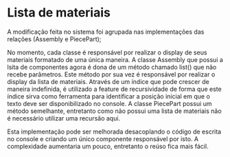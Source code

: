 # Lista de materiais

A modificação feita no sistema foi agrupada nas implementações das relações (Assembly e PiecePart);

No momento, cada classe é responsável por realizar o display de seus materiais formatado de uma
única maneira.
A classe Assembly que possui a lsita de componentes agora é dona de um método chamado list() que não recebe parâmetros.
Este método por sua vez é responsável por realizar o display da lista de materiais. Através de um índice que pode crescer de
maneira indefinida, é utilizado a feature de recursividade de forma que este índice sirva como ferramenta para identificar
a posição inicial em que o texto deve ser disponibilizado no console.
A classe PiecePart possui um método semelhante, entretanto como não possui uma lista de materiais não é necessário utilizar
uma recursão aqui.

Esta implementação pode ser melhorada desacoplando o código de escrita no console e criando
um único componente responsável por isto. A complexidade aumentaria um pouco, entretanto o reúso fica mais fácil.